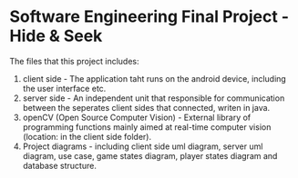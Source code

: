 # Software Engineering Final Project - Hide & Seek

The files that this project includes:

1. client side - The application taht runs on the android device, including the user interface etc.
2. server side - An independent unit that responsible for communication between the seperates client sides that connected, writen in java.
3. openCV (Open Source Computer Vision) - External library of programming functions mainly aimed at real-time computer vision (location: in the client side folder).
4. Project diagrams - including client side uml diagram, server uml diagram, use case, game states diagram, player states diagram and database structure. 
